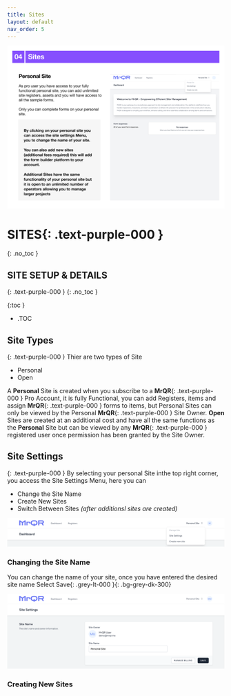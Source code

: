 ```yaml
---
title: Sites
layout: default
nav_order: 5
---
```

![The Basics](/assets/images/MrQR%20-%20The%20Basics_Page_08.png "the basics")
# **SITES**{: .text-purple-000 }
{: .no_toc }

## SITE SETUP & DETAILS
{: .text-purple-000 }
{: .no_toc }

{:toc }
- .TOC

## Site Types
{: .text-purple-000 }
Thier are two types of Site

* Personal
* Open

A **Personal** Site is created when you subscribe to a **MrQR**{: .text-purple-000 } Pro Account, it is fully Functional, you can add Registers, items and assign **MrQR**{: .text-purple-000 } forms to items, but Personal Sites can only be viewed by the Personal **MrQR**{: .text-purple-000 } Site Owner. **Open** Sites are created at an additional cost and have all the same functions as the **Personal** Site but can be viewed by any **MrQR**{: .text-purple-000 } registered user once permission has been granted by the Site Owner.

## Site Settings
{: .text-purple-000 }
By selecting your personal Site inthe top right corner, you access the Site Settings Menu, here you can
* Change the Site Name
* Create New Sites
* Switch Between Sites *(after additionsl sites are created)*
  
![Sites](/assets/images/MrQR_Site_Menu.png "Site Menu")

### Changing the Site Name
You can change the name of your site, once you have entered the desired site name Select Save{: .grey-lt-000 }{: .bg-grey-dk-300}

![Sites](/assets/images/MrQR_Site_Change_Name.png "Change Name")

### Creating New Sites
